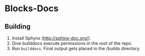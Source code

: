 Blocks-Docs
===========

Building
--------
1. Install Sphynx (http://sphinx-doc.org/).
2. Give builddocs execute permissions in the root of the repo.
3. Run `builddocs`.  Final output gets placed in the /builds directory.
